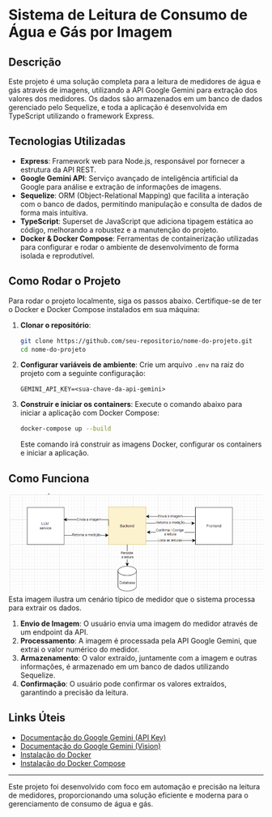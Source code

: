 # Sistema de Leitura de Consumo de Água e Gás por Imagem

## Descrição

Este projeto é uma solução completa para a leitura de medidores de água e gás através de imagens, utilizando a API Google Gemini para extração dos valores dos medidores. Os dados são armazenados em um banco de dados gerenciado pelo Sequelize, e toda a aplicação é desenvolvida em TypeScript utilizando o framework Express.

## Tecnologias Utilizadas

- **Express**: Framework web para Node.js, responsável por fornecer a estrutura da API REST.
- **Google Gemini API**: Serviço avançado de inteligência artificial da Google para análise e extração de informações de imagens.
- **Sequelize**: ORM (Object-Relational Mapping) que facilita a interação com o banco de dados, permitindo manipulação e consulta de dados de forma mais intuitiva.
- **TypeScript**: Superset de JavaScript que adiciona tipagem estática ao código, melhorando a robustez e a manutenção do projeto.
- **Docker & Docker Compose**: Ferramentas de containerização utilizadas para configurar e rodar o ambiente de desenvolvimento de forma isolada e reprodutível.

## Como Rodar o Projeto

Para rodar o projeto localmente, siga os passos abaixo. Certifique-se de ter o Docker e Docker Compose instalados em sua máquina:

1. **Clonar o repositório**:

   ```bash
   git clone https://github.com/seu-repositorio/nome-do-projeto.git
   cd nome-do-projeto
   ```

2. **Configurar variáveis de ambiente**:
   Crie um arquivo `.env` na raiz do projeto com a seguinte configuração:

   ```env
   GEMINI_API_KEY=<sua-chave-da-api-gemini>
   ```

3. **Construir e iniciar os containers**:
   Execute o comando abaixo para iniciar a aplicação com Docker Compose:

   ```bash
   docker-compose up --build
   ```

   Este comando irá construir as imagens Docker, configurar os containers e iniciar a aplicação.

## Como Funciona

![Imagem da comunicacão entre frontend, backend e API](.github/cenario.png)
Esta imagem ilustra um cenário típico de medidor que o sistema processa para extrair os dados.

1. **Envio de Imagem**: O usuário envia uma imagem do medidor através de um endpoint da API.
2. **Processamento**: A imagem é processada pela API Google Gemini, que extrai o valor numérico do medidor.
3. **Armazenamento**: O valor extraído, juntamente com a imagem e outras informações, é armazenado em um banco de dados utilizando Sequelize.
4. **Confirmação**: O usuário pode confirmar os valores extraídos, garantindo a precisão da leitura.

## Links Úteis

- [Documentação do Google Gemini (API Key)](https://ai.google.dev/gemini-api/docs/api-key)
- [Documentação do Google Gemini (Vision)](https://ai.google.dev/gemini-api/docs/vision)
- [Instalação do Docker](https://docs.docker.com/get-docker/)
- [Instalação do Docker Compose](https://docs.docker.com/compose/install/)

---

Este projeto foi desenvolvido com foco em automação e precisão na leitura de medidores, proporcionando uma solução eficiente e moderna para o gerenciamento de consumo de água e gás.
